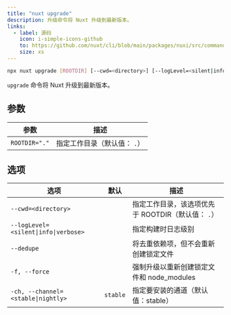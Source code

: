 ```yaml
---
title: "nuxt upgrade"
description: 升级命令将 Nuxt 升级到最新版本。
links:
  - label: 源码
    icon: i-simple-icons-github
    to: https://github.com/nuxt/cli/blob/main/packages/nuxi/src/commands/upgrade.ts
    size: xs
---
```


<!--upgrade-cmd-->
```bash [Terminal]
npx nuxt upgrade [ROOTDIR] [--cwd=<directory>] [--logLevel=<silent|info|verbose>] [--dedupe] [-f, --force] [-ch, --channel=<stable|nightly>]
```
<!--/upgrade-cmd-->

`upgrade` 命令将 Nuxt 升级到最新版本。

## 参数

<!--upgrade-args-->
参数 | 描述
--- | ---
`ROOTDIR="."` | 指定工作目录（默认值： `.`）
<!--/upgrade-args-->

## 选项

<!--upgrade-opts-->
选项 | 默认 | 描述
--- | --- | ---
`--cwd=<directory>` |  | 指定工作目录，该选项优先于 ROOTDIR（默认值： `.`）
`--logLevel=<silent\|info\|verbose>` |  | 指定构建时日志级别
`--dedupe` |  | 将去重依赖项，但不会重新创建锁定文件
`-f, --force` |  | 强制升级以重新创建锁定文件和 node_modules
`-ch, --channel=<stable\|nightly>` | `stable` | 指定要安装的通道（默认值：stable）
<!--/upgrade-opts-->
